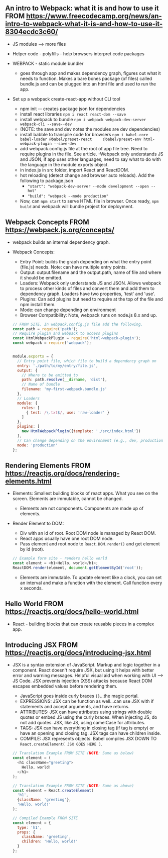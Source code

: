 ## An intro to Webpack: what it is and how to use it FROM https://www.freecodecamp.org/news/an-intro-to-webpack-what-it-is-and-how-to-use-it-8304ecdc3c60/
- JS modules --> more files
- Helper code - polyfills - help browsers interpret code packages
- WEBPACK - static module bundler 
  - goes through app and makes dependency graph, figures out what it needs to function. Makes a bare bones package (of files) called bundle.js and can be plugged into an html file and used to run the app. 

- Set up a webpack create-react-app without CLI tool 
  - npm init -- creates package json for dependencies
  - install react libraries `npm i react react-dom --save`
  - install webpack to bundle `npm i webpack webpack-dev-server webpack-cli --save--dev`
  - (NOTE: the save and dev notes the modules are dev dependencies)
  - install babble to transpile code for browsers `npm i babel-core babel-loader @babel/preset-react     @babel/preset-env html-webpack-plugin --save-dev`
  - add webpack.config.js file at the root of app file tree. Need to require plugins in the file. See article. 
    -Webpack only understands JS and JSON, if app uses other languages, need to say what to do with the language in the module.exports object.
  - in index.js in src folder, import React and ReactDOM. 
  - hot reloading (detect change and browser auto reloads). Add the following to package.json
    - `"start": "webpack-dev-server --mode development --open --hot"`
    - `"build": "webpack --mode production"`
  - Now, can `npm start` to serve HTML file in browser. Once ready, `npm build` and webpack will bundle project for deployment. 

## Webpack Concepts FROM https://webpack.js.org/concepts/
- webpack builds an internal dependency graph. 
- Webpack Concepts:
  - Entry Point: builds the graph depending on what the entry point (file.js) needs. Note: can have multiple entry points. 
  - Output: output.filename and the output.path, name of file and where it should be emitted.
  - Loaders: Webpack only understands JS and JSON. Allows webpack to process other kinds of files and convert them and add them to dependency graph. Loaders have two properties, 'test' and 'use'. 
  - Plugins: Can add plugins but need to require at the top of the file and npm install them.
  - Mode: can change depending on environment 
  - Browser Compatibility: Note, webpack runs on node.js 8.x and up. 

  ```js
  // FROM SITE. In webpack.config.js file add the following. 
  const path = require('path');
  // Require plugin and webpack to access plugins
  const HtmlWebpackPlugin = require('html-webpack-plugin');
  const webpack = require('webpack');


  module.exports = {
    // Entry point file, which file to build a dependency graph on
    entry: './path/to/my/entry/file.js',
    output: {
      // Where to be emitted to
      path: path.resolve(__dirname, 'dist'),
      // Name of bundle
      filename: 'my-first-webpack.bundle.js'
    },
    // Loaders
    module: {
      rules: [
        { test: /\.txt$/, use: 'raw-loader' }
      ]
    },
    plugins: [
      new HtmlWebpackPlugin({template: './src/index.html'})
    ],
    // Can change depending on the environment (e.g., dev, production, none)
    mode: 'production'
  };
  ```

## Rendering Elements FROM https://reactjs.org/docs/rendering-elements.html
- Elements: Smallest building blocks of react apps. What you see on the screen. Elements are immutable, cannot be changed.
  - Elements are not components. Components are made up of elements. 
- Render Element to DOM:
  - Div with an id of root. Root DOM node is managed by React DOM. 
  - React apps usually have one root DOM node. 
  - Pass element and root node to `React.DOM.render()` and get element by id (root). 

  ```js
  // Example form site - renders hello world
  const element = <h1>Hello, world</h1>;
  ReactDOM.render(element, document.getElementById('root'));
  ```

  - Elements are immutable. To update element like a clock, you can set an interval and make a function with the element. Call function every x seconds. 

## Hello World FROM https://reactjs.org/docs/hello-world.html
- React - building blocks that can create reusable pieces in a complex app. 

## Introducing JSX FROM https://reactjs.org/docs/introducing-jsx.html
- JSX is a syntax extension of JavaScript. Markup and logic together in a component. React doesn't require JSX, but using it helps with better error and warning messages. Helpful visual aid when working with UI --> JS Code. JSX prevents injection (XSS) attacks because React DOM escapes embedded values before rendering them. 
  - JavaScript goes inside curly braces `{}`...the magic portal.
  - EXPRESSIONS: JSX can be function as well...can use JSX with if statements and accept arguments, and have returns. 
  - ATTRIBUTES: JSX can have attributes using strings with double quotes or embed JS using the curly braces. When injecting JS, do not add quotes. JSX, like JS, using camelCase for attributes. 
  - TAGS: JSX can have everything in closing tag (if tag is empty) or have an opening and closing tag. JSX tags can have children inside. 
  - COMPILE: JSX represents objects. Babel compiles JSX DOWN TO `React.createElement( JSX GOES HERE )`.

  ```js
  // Translation Example FROM SITE (NOTE: Same as below)
  const element = (
    <h1 className="greeting">
      Hello, world!
    </h1>
  );

  // Translation Example FROM SITE (NOTE: Same as above)
  const element = React.createElement(
    'h1',
    {className: 'greeting'},
    'Hello, world!'
  );

  // Compiled Example FROM SITE
  const element = {
    type: 'h1',
    props: {
      className: 'greeting',
      children: 'Hello, world!'
    }
  };


